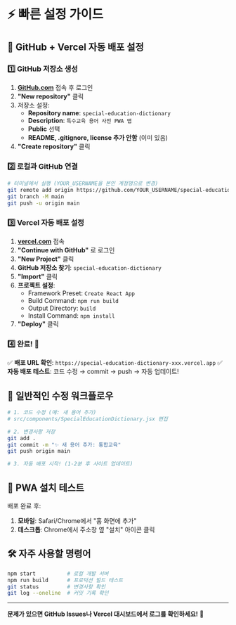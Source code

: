 # ⚡ 빠른 설정 가이드

## 🎯 GitHub + Vercel 자동 배포 설정

### 1️⃣ GitHub 저장소 생성

1. **[GitHub.com](https://github.com)** 접속 후 로그인
2. **"New repository"** 클릭
3. 저장소 설정:
   - **Repository name**: `special-education-dictionary`
   - **Description**: `특수교육 용어 사전 PWA 앱`
   - **Public** 선택
   - **README, .gitignore, license 추가 안함** (이미 있음)
4. **"Create repository"** 클릭

### 2️⃣ 로컬과 GitHub 연결

```bash
# 터미널에서 실행 (YOUR_USERNAME을 본인 계정명으로 변경)
git remote add origin https://github.com/YOUR_USERNAME/special-education-dictionary.git
git branch -M main
git push -u origin main
```

### 3️⃣ Vercel 자동 배포 설정

1. **[vercel.com](https://vercel.com)** 접속
2. **"Continue with GitHub"** 로 로그인
3. **"New Project"** 클릭
4. **GitHub 저장소 찾기**: `special-education-dictionary`
5. **"Import"** 클릭
6. **프로젝트 설정**:
   - Framework Preset: `Create React App`
   - Build Command: `npm run build`
   - Output Directory: `build`
   - Install Command: `npm install`
7. **"Deploy"** 클릭

### 4️⃣ 완료! 🎉

✅ **배포 URL 확인**: `https://special-education-dictionary-xxx.vercel.app`
✅ **자동 배포 테스트**: 코드 수정 → commit → push → 자동 업데이트!

## 🔄 일반적인 수정 워크플로우

```bash
# 1. 코드 수정 (예: 새 용어 추가)
# src/components/SpecialEducationDictionary.jsx 편집

# 2. 변경사항 저장
git add .
git commit -m "✨ 새 용어 추가: 통합교육"
git push origin main

# 3. 자동 배포 시작! (1-2분 후 사이트 업데이트)
```

## 📱 PWA 설치 테스트

배포 완료 후:
1. **모바일**: Safari/Chrome에서 "홈 화면에 추가"
2. **데스크톱**: Chrome에서 주소창 옆 "설치" 아이콘 클릭

## 🛠️ 자주 사용할 명령어

```bash
npm start          # 로컬 개발 서버
npm run build      # 프로덕션 빌드 테스트
git status         # 변경사항 확인
git log --oneline  # 커밋 기록 확인
```

---

**문제가 있으면 GitHub Issues나 Vercel 대시보드에서 로그를 확인하세요!** 🚀